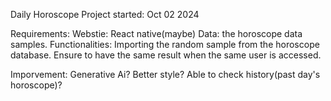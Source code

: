 Daily Horoscope
Project started: Oct 02 2024

Requirements:
  Webstie: React native(maybe)
  Data: the horoscope data samples.
Functionalities:
  Importing the random sample from the horoscope database.
  Ensure to have the same result when the same user is accessed.

Imporvement:
  Generative Ai?
  Better style?
  Able to check history(past day's horoscope)?
